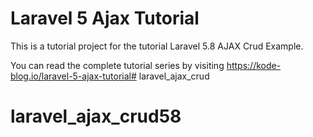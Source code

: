 # Laravel 5 Ajax Tutorial
This is a tutorial project for the tutorial Laravel 5.8 AJAX Crud Example.

You can read the complete tutorial series by visiting https://kode-blog.io/laravel-5-ajax-tutorial# laravel_ajax_crud
# laravel_ajax_crud58

